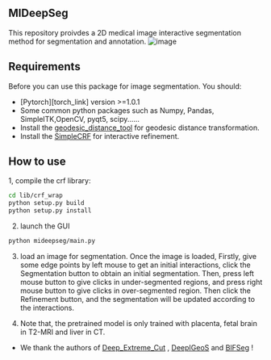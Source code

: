## MIDeepSeg
This repository proivdes a 2D medical image interactive segmentation method for segmentation and annotation.
 ![image](https://github.com/Luoxd1996/MIDeepSeg/blob/master/demo_video/demo.gif)

## Requirements
Before you can use this package for image segmentation. You should:
* [Pytorch][torch_link] version >=1.0.1
* Some common python packages such as Numpy, Pandas, SimpleITK,OpenCV, pyqt5, scipy......
* Install the [geodesic_distance_tool][geos_dis_link] for geodesic distance transformation.
* Install the [SimpleCRF][simplecrf_link] for interactive refinement.
## How to use
1, compile the crf library:

```bash
cd lib/crf_wrap
python setup.py build
python setup.py install
```

2. launch the GUI
```bash
python mideepseg/main.py
``` 
3. load an image for segmentation. Once the image is loaded,  Firstly, give some edge points by left mouse to get an initial interactions, click the Segmentation button to obtain an initial segmentation. Then, press left mouse button to give clicks in under-segmented regions, and press right mouse button to give clicks  in over-segmented region. Then click the Refinement button, and the segmentation will be updated according to the interactions.

4. Note that, the pretrained model is only trained with placenta, fetal brain in T2-MRI and liver in CT.

* We thank the authors of [Deep_Extreme_Cut][dextr_link] , [DeepIGeoS][deepigeos_link] and [BIFSeg][bifseg_link] !

[geos_dis_link]: https://github.com/taigw/GeodisITK
[simplecrf_link]: https://github.com/HiLab-git/SimpleCRF
[dextr_link]: https://openaccess.thecvf.com/content_cvpr_2018/papers/Maninis_Deep_Extreme_Cut_CVPR_2018_paper.pdf
[deepigeos_link]: https://ieeexplore.ieee.org/document/8370732
[bifseg_link]: https://ieeexplore.ieee.org/stamp/stamp.jsp?arnumber=8270673
